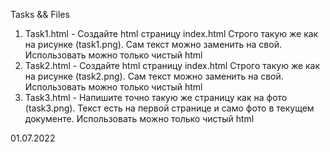 Tasks && Files

1. Task1.html - Создайте html страницу index.html Строго такую же как на рисунке (task1.png). Сам текст можно заменить на свой. Использовать можно только чистый html
2. Task2.html - Создайте html страницу index.html Строго такую же как на рисунке (task2.png). Сам текст можно заменить на свой. Использовать можно только чистый html
3. Task3.html - Напишите точно такую же страницу как на фото (task3.png). Текст есть на первой странице и само фото в текущем документе. Использовать можно только чистый html

01.07.2022
